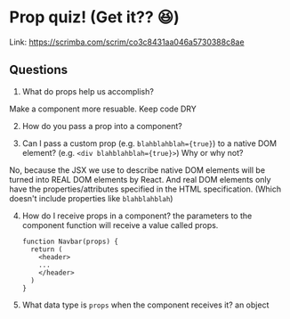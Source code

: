 # Prop quiz! (Get it?? 😆)

Link: https://scrimba.com/scrim/co3c8431aa046a5730388c8ae

## Questions

1. What do props help us accomplish?

Make a component more resuable. Keep code DRY

2. How do you pass a prop into a component?

<MyAwesomeHeader title="???" />

3. Can I pass a custom prop (e.g. `blahblahblah={true}`) to a native DOM element? (e.g. `<div blahblahblah={true}>`) Why or why not?

No, because the JSX we use to describe native DOM elements will
be turned into REAL DOM elements by React. And real DOM elements
only have the properties/attributes specified in the HTML specification.
(Which doesn't include properties like `blahblahblah`)


4. How do I receive props in a component?
   the parameters to the component function will receive a value called props. 
    ```
    function Navbar(props) {
      return (
        <header>
        ...
        </header>
      )
    }
    
    ```

    
5. What data type is `props` when the component receives it?
an object

